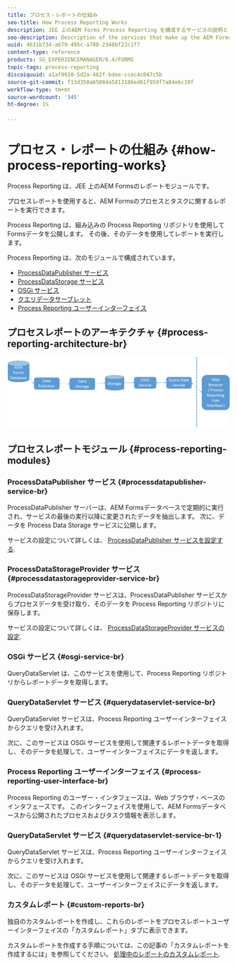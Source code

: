 ```yaml
---
title: プロセス・レポートの仕組み
seo-title: How Process Reporting Works
description: JEE 上のAEM Forms Process Reporting を構成するサービスの説明と Process Reporting UI の概要
seo-description: Description of the services that make up the AEM Forms on JEE Process Reporting and an introduction to the Process Reporting UI
uuid: 4631b734-a679-495c-a708-2348bf22c1f7
content-type: reference
products: SG_EXPERIENCEMANAGER/6.4/FORMS
topic-tags: process-reporting
discoiquuid: a1af9920-5d2a-462f-bdee-ccec4c047c5b
source-git-commit: f13d358a6508da5813186ed61f959f7a84e6c19f
workflow-type: tm+mt
source-wordcount: '345'
ht-degree: 1%

---
```



# プロセス・レポートの仕組み {#how-process-reporting-works}

Process Reporting は、JEE 上のAEM Formsのレポートモジュールです。

プロセスレポートを使用すると、AEM Formsのプロセスとタスクに関するレポートを実行できます。

Process Reporting は、組み込みの Process Reporting リポジトリを使用してFormsデータを公開します。 その後、そのデータを使用してレポートを実行します。

Process Reporting は、次のモジュールで構成されています。

* [ProcessDataPublisher サービス](/help/forms/using/process-reporting/process-reporting-architecture.md#p-processdatapublisher-service-br-p)
* [ProcessDataStorage サービス](/help/forms/using/process-reporting/process-reporting-architecture.md#p-processdatastorageprovider-service-br-p)
* [OSGi サービス](/help/forms/using/process-reporting/process-reporting-architecture.md#p-osgi-service-br-p)
* [クエリデータサーブレット](/help/forms/using/process-reporting/process-reporting-architecture.md#p-querydataservlet-service-br-p)
* [Process Reporting ユーザーインターフェイス](/help/forms/using/process-reporting/process-reporting-architecture.md#p-process-reporting-user-interface-br-p)

## プロセスレポートのアーキテクチャ {#process-reporting-architecture-br}

![processreportingarchitecture](assets/processreportingarchitecture.png)

## プロセスレポートモジュール {#process-reporting-modules}

### ProcessDataPublisher サービス {#processdatapublisher-service-br}

ProcessDataPublisher サーバーは、AEM Formsデータベースで定期的に実行され、サービスの最後の実行以降に変更されたデータを抽出します。 次に、データを Process Data Storage サービスに公開します。

サービスの設定について詳しくは、 [ProcessDataPublisher サービスを設定する](/help/forms/using/process-reporting/install-start-process-reporting.md#p-reportconfiguration-service-p).

### ProcessDataStorageProvider サービス {#processdatastorageprovider-service-br}

ProcessDataStorageProvider サービスは、ProcessDataPublisher サービスからプロセスデータを受け取り、そのデータを Process Reporting リポジトリに保存します。

サービスの設定について詳しくは、 [ProcessDataStorageProvider サービスの設定](/help/forms/using/process-reporting/install-start-process-reporting.md#p-to-configure-the-process-reporting-repository-locations-p).

### OSGi サービス {#osgi-service-br}

QueryDataServlet は、このサービスを使用して、Process Reporting リポジトリからレポートデータを取得します。

### QueryDataServlet サービス {#querydataservlet-service-br}

QueryDataServlet サービスは、Process Reporting ユーザーインターフェイスからクエリを受け入れます。

次に、このサービスは OSGi サービスを使用して関連するレポートデータを取得し、そのデータを処理して、ユーザーインターフェイスにデータを返します。

### Process Reporting ユーザーインターフェイス {#process-reporting-user-interface-br}

Process Reporting のユーザー・インタフェースは、Web ブラウザ・ベースのインタフェースです。 このインターフェイスを使用して、AEM Formsデータベースから公開されたプロセスおよびタスク情報を表示します。

### QueryDataServlet サービス {#querydataservlet-service-br-1}

QueryDataServlet サービスは、Process Reporting ユーザーインターフェイスからクエリを受け入れます。

次に、このサービスは OSGi サービスを使用して関連するレポートデータを取得し、そのデータを処理して、ユーザーインターフェイスにデータを返します。

### カスタムレポート {#custom-reports-br}

独自のカスタムレポートを作成し、これらのレポートをプロセスレポートユーザーインターフェイスの「カスタムレポート」タブに表示できます。

カスタムレポートを作成する手順については、この記事の「カスタムレポートを作成するには」を参照してください。 [処理中のレポートのカスタムレポート](/help/forms/using/process-reporting/process-reporting-custom-reports.md).

